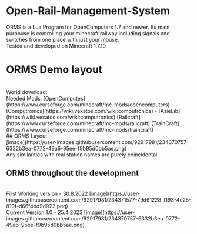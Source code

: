 # Open-Rail-Management-System

ORMS is a Lua Program for OpenComputers 1.7 and newer. Its main purpouse is controlling your minecraft railway including signals and switches from one place with just your mouse.
</br>
Tested and developed on Minecraft 1.7.10

# ORMS Demo layout
</br>
World download:

</br>
Needed Mods:
  [OpenComputes](https://www.curseforge.com/minecraft/mc-mods/opencomputers)
  [Computronics](https://wiki.vexatos.com/wiki:computronics)
   - [AsieLib](https://wiki.vexatos.com/wiki:computronics)
  [Railcraft](https://www.curseforge.com/minecraft/mc-mods/railcraft)
  [TrainCraft](https://www.curseforge.com/minecraft/mc-mods/traincraft)
</br>
## ORMS Layout
</br>
[image](https://user-images.githubusercontent.com/92917981/234370757-6332b3ea-0772-49a6-95ee-f9b95d0bb5ae.png)
</br>
Any similarities with real station names are purely coincidental.

## ORMS throughout the development
</br>
First Working version - 30.8.2022
[image](https://user-images.githubusercontent.com/92917981/234371577-79d61228-f193-4e25-810f-d66f4bd9d922.png)
</br>
Current Version 1.0 - 25.4.2023
[image](https://user-images.githubusercontent.com/92917981/234370757-6332b3ea-0772-49a6-95ee-f9b95d0bb5ae.png)
